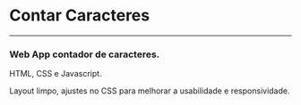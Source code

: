 # Contar Caracteres
-------------------------------------

### Web App contador de caracteres.

HTML, CSS e Javascript.

Layout limpo, ajustes no CSS para melhorar a usabilidade e responsividade.
